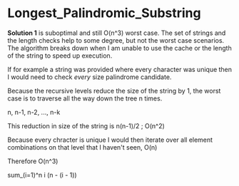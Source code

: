 # Longest_Palindromic_Substring

**Solution 1** is suboptimal and still O(n^3) worst case.
The set of strings and the length checks help to some degree, but not the worst case scenarios.
The algorithm breaks down when I am unable to use the cache or the length of the string to speed up execution.

If for example a string was provided where every character was unique then I would need to check *every* size palindrome candidate. 

Because the recursive levels reduce the size of the string by 1, the worst case is to traverse all the way down the tree n times.

n, n-1, n-2, ..., n-k

This reduction in size of the string is n(n-1)/2 ; O(n^2)

Because every chracter is unique I would then iterate over all element combinations on that level that I haven't seen, O(n)

Therefore O(n^3)

sum_(i=1)^n i (n - (i - 1)) 

